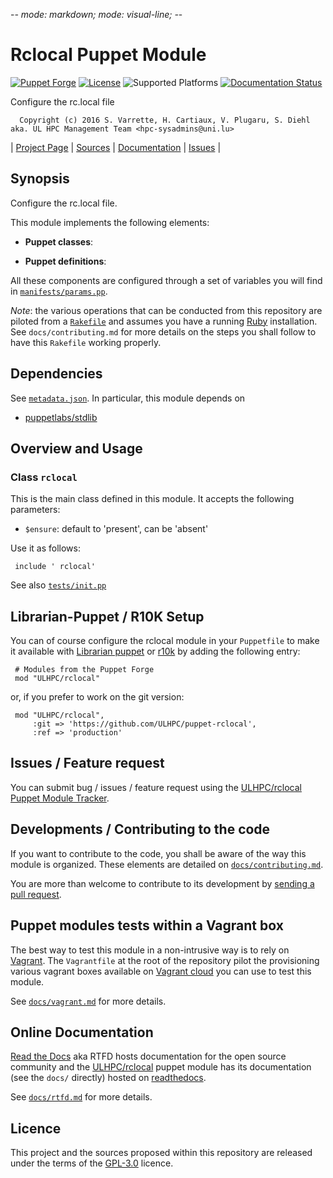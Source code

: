-*- mode: markdown; mode: visual-line;  -*-

# Rclocal Puppet Module 

[![Puppet Forge](http://img.shields.io/puppetforge/v/ULHPC/rclocal.svg)](https://forge.puppetlabs.com/ULHPC/rclocal)
[![License](http://img.shields.io/:license-GPL3.0-blue.svg)](LICENSE)
![Supported Platforms](http://img.shields.io/badge/platform-debian-lightgrey.svg)
[![Documentation Status](https://readthedocs.org/projects/ulhpc-puppet-rclocal/badge/?version=latest)](https://readthedocs.org/projects/ulhpc-puppet-rclocal/?badge=latest)

Configure the rc.local file

      Copyright (c) 2016 S. Varrette, H. Cartiaux, V. Plugaru, S. Diehl aka. UL HPC Management Team <hpc-sysadmins@uni.lu>
      

| [Project Page](https://github.com/ULHPC/puppet-rclocal) | [Sources](https://github.com/ULHPC/puppet-rclocal) | [Documentation](https://ulhpc-puppet-rclocal.readthedocs.org/en/latest/) | [Issues](https://github.com/ULHPC/puppet-rclocal/issues) |

## Synopsis

Configure the rc.local file.

This module implements the following elements: 

* __Puppet classes__:

* __Puppet definitions__: 

All these components are configured through a set of variables you will find in
[`manifests/params.pp`](manifests/params.pp). 

_Note_: the various operations that can be conducted from this repository are piloted from a [`Rakefile`](https://github.com/ruby/rake) and assumes you have a running [Ruby](https://www.ruby-lang.org/en/) installation.
See `docs/contributing.md` for more details on the steps you shall follow to have this `Rakefile` working properly. 

## Dependencies

See [`metadata.json`](metadata.json). In particular, this module depends on 

* [puppetlabs/stdlib](https://forge.puppetlabs.com/puppetlabs/stdlib)

## Overview and Usage

### Class `rclocal`

This is the main class defined in this module.
It accepts the following parameters: 

* `$ensure`: default to 'present', can be 'absent'

Use it as follows:

     include ' rclocal'

See also [`tests/init.pp`](tests/init.pp)



## Librarian-Puppet / R10K Setup

You can of course configure the rclocal module in your `Puppetfile` to make it available with [Librarian puppet](http://librarian-puppet.com/) or
[r10k](https://github.com/adrienthebo/r10k) by adding the following entry:

     # Modules from the Puppet Forge
     mod "ULHPC/rclocal"

or, if you prefer to work on the git version: 

     mod "ULHPC/rclocal", 
         :git => 'https://github.com/ULHPC/puppet-rclocal',
         :ref => 'production' 

## Issues / Feature request

You can submit bug / issues / feature request using the [ULHPC/rclocal Puppet Module Tracker](https://github.com/ULHPC/puppet-rclocal/issues). 

## Developments / Contributing to the code 

If you want to contribute to the code, you shall be aware of the way this module is organized. 
These elements are detailed on [`docs/contributing.md`](contributing/index.md).

You are more than welcome to contribute to its development by [sending a pull request](https://help.github.com/articles/using-pull-requests). 

## Puppet modules tests within a Vagrant box

The best way to test this module in a non-intrusive way is to rely on [Vagrant](http://www.vagrantup.com/).
The `Vagrantfile` at the root of the repository pilot the provisioning various vagrant boxes available on [Vagrant cloud](https://atlas.hashicorp.com/boxes/search?utf8=%E2%9C%93&sort=&provider=virtualbox&q=svarrette) you can use to test this module.

See [`docs/vagrant.md`](vagrant.md) for more details. 

## Online Documentation

[Read the Docs](https://readthedocs.org/) aka RTFD hosts documentation for the open source community and the [ULHPC/rclocal](https://github.com/ULHPC/puppet-rclocal) puppet module has its documentation (see the `docs/` directly) hosted on [readthedocs](http://ulhpc-puppet-rclocal.rtfd.org).

See [`docs/rtfd.md`](rtfd.md) for more details.

## Licence

This project and the sources proposed within this repository are released under the terms of the [GPL-3.0](LICENCE) licence.
